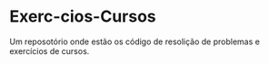 # Exerc-cios-Cursos
Um reposotório onde estão os código de resolição de problemas e exercícios de cursos.
